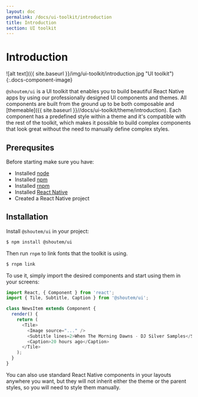 ```yaml
---
layout: doc
permalink: /docs/ui-toolkit/introduction
title: Introduction
section: UI toolkit
---
```


# Introduction

![alt text]({{ site.baseurl }}/img/ui-toolkit/introduction.jpg "UI toolkit"){:.docs-component-image}

`@shoutem/ui` is a UI toolkit that enables you to build beautiful React Native apps by using our professionally designed UI components and themes. All components are built from the ground up to be both composable and [themeable]({{ site.baseurl }}//docs/ui-toolkit/theme/introduction). Each component has a predefined style within a theme and it's compatible with the rest of the toolkit, which makes it possible to build complex components that look great without the need to manually define complex styles.

## Prerequsites
Before starting make sure you have:

- Installed [node](https://nodejs.org/en/)
- Installed [npm](https://www.npmjs.com/)
- Installed [rnpm](https://github.com/rnpm/rnpm)
- Installed [React Native](https://facebook.github.io/react-native/docs/getting-started.html)
- Created a React Native project

## Installation

Install `@shoutem/ui` in your project:

```bash
$ npm install @shoutem/ui
```
Then run `rnpm` to link fonts that the toolkit is using.

```bash
$ rnpm link
```

To use it, simply import the desired components and start using them in your screens:

```JavaScript
import React, { Component } from 'react';
import { Tile, Subtitle, Caption } from '@shoutem/ui';

class NewsItem extends Component {
  render() {
    return (
      <Tile>
        <Image source="..." />
        <Subtitle lines=2>When The Morning Dawns - DJ Silver Samples</Subtitle>
        <Caption>20 hours ago</Caption>
      </Tile>
    );
  }
}
```

You can also use standard React Native components in your layouts anywhere you want, but they will not inherit either the theme or the parent styles, so you will need to style them manually.
